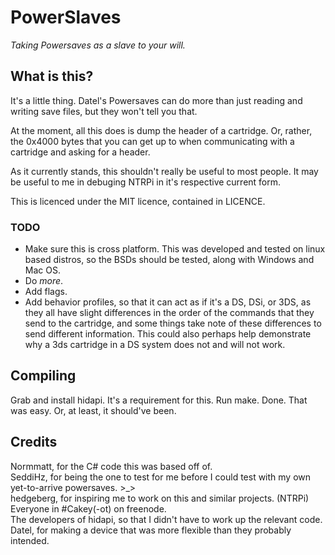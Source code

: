# PowerSlaves
_Taking Powersaves as a slave to your will._

## What is this?
It's a little thing. Datel's Powersaves can do more than just
reading and writing save files, but they won't tell you that.

At the moment, all this does is dump the header of a cartridge.
Or, rather, the 0x4000 bytes that you can get up to when
communicating with a cartridge and asking for a header.

As it currently stands, this shouldn't really be useful to most
people. It may be useful to me in debuging NTRPi in it's respective
current form.

This is licenced under the MIT licence, contained in LICENCE.

### TODO
 - Make sure this is cross platform. This was developed and tested
   on linux based distros, so the BSDs should be tested, along
   with Windows and Mac OS.
 - Do *more*.
 - Add flags.
 - Add behavior profiles, so that it can act as if it's a
   DS, DSi, or 3DS, as they all have slight differences in the
   order of the commands that they send to the cartridge, and some
   things take note of these differences to send different
   information. This could also perhaps help demonstrate why a 3ds
   cartridge in a DS system does not and will not work.

## Compiling
Grab and install hidapi. It's a requirement for this.
Run make. Done. That was easy. Or, at least, it should've been.

## Credits
Normmatt, for the C# code this was based off of.  
SeddiHz, for being the one to test for me before I could test with
my own yet-to-arrive powersaves. >\_>  
hedgeberg, for inspiring me to work on this and similar projects. (NTRPi)  
Everyone in #Cakey(-ot) on freenode.  
The developers of hidapi, so that I didn't have to work up the
relevant code.  
Datel, for making a device that was more flexible than they
probably intended.  
